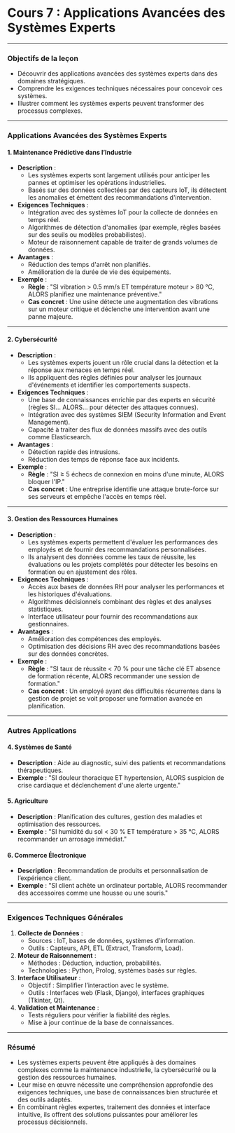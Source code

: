 # Cours 7 : Applications Avancées des Systèmes Experts

---

### **Objectifs de la leçon**
- Découvrir des applications avancées des systèmes experts dans des domaines stratégiques.
- Comprendre les exigences techniques nécessaires pour concevoir ces systèmes.
- Illustrer comment les systèmes experts peuvent transformer des processus complexes.

---

### **Applications Avancées des Systèmes Experts**

#### **1. Maintenance Prédictive dans l’Industrie**
- **Description** :
  - Les systèmes experts sont largement utilisés pour anticiper les pannes et optimiser les opérations industrielles.
  - Basés sur des données collectées par des capteurs IoT, ils détectent les anomalies et émettent des recommandations d'intervention.
- **Exigences Techniques** :
  - Intégration avec des systèmes IoT pour la collecte de données en temps réel.
  - Algorithmes de détection d'anomalies (par exemple, règles basées sur des seuils ou modèles probabilistes).
  - Moteur de raisonnement capable de traiter de grands volumes de données.
- **Avantages** :
  - Réduction des temps d'arrêt non planifiés.
  - Amélioration de la durée de vie des équipements.
- **Exemple** :
  - **Règle** : "SI vibration > 0.5 mm/s ET température moteur > 80 °C, ALORS planifiez une maintenance préventive."
  - **Cas concret** : Une usine détecte une augmentation des vibrations sur un moteur critique et déclenche une intervention avant une panne majeure.

---

#### **2. Cybersécurité**
- **Description** :
  - Les systèmes experts jouent un rôle crucial dans la détection et la réponse aux menaces en temps réel.
  - Ils appliquent des règles définies pour analyser les journaux d'événements et identifier les comportements suspects.
- **Exigences Techniques** :
  - Une base de connaissances enrichie par des experts en sécurité (règles SI... ALORS... pour détecter des attaques connues).
  - Intégration avec des systèmes SIEM (Security Information and Event Management).
  - Capacité à traiter des flux de données massifs avec des outils comme Elasticsearch.
- **Avantages** :
  - Détection rapide des intrusions.
  - Réduction des temps de réponse face aux incidents.
- **Exemple** :
  - **Règle** : "SI ≥ 5 échecs de connexion en moins d'une minute, ALORS bloquer l'IP."
  - **Cas concret** : Une entreprise identifie une attaque brute-force sur ses serveurs et empêche l'accès en temps réel.

---

#### **3. Gestion des Ressources Humaines**
- **Description** :
  - Les systèmes experts permettent d'évaluer les performances des employés et de fournir des recommandations personnalisées.
  - Ils analysent des données comme les taux de réussite, les évaluations ou les projets complétés pour détecter les besoins en formation ou en ajustement des rôles.
- **Exigences Techniques** :
  - Accès aux bases de données RH pour analyser les performances et les historiques d'évaluations.
  - Algorithmes décisionnels combinant des règles et des analyses statistiques.
  - Interface utilisateur pour fournir des recommandations aux gestionnaires.
- **Avantages** :
  - Amélioration des compétences des employés.
  - Optimisation des décisions RH avec des recommandations basées sur des données concrètes.
- **Exemple** :
  - **Règle** : "SI taux de réussite < 70 % pour une tâche clé ET absence de formation récente, ALORS recommander une session de formation."
  - **Cas concret** : Un employé ayant des difficultés récurrentes dans la gestion de projet se voit proposer une formation avancée en planification.

---

### **Autres Applications**

#### **4. Systèmes de Santé**
- **Description** : Aide au diagnostic, suivi des patients et recommandations thérapeutiques.
- **Exemple** : "SI douleur thoracique ET hypertension, ALORS suspicion de crise cardiaque et déclenchement d'une alerte urgente."

#### **5. Agriculture**
- **Description** : Planification des cultures, gestion des maladies et optimisation des ressources.
- **Exemple** : "SI humidité du sol < 30 % ET température > 35 °C, ALORS recommander un arrosage immédiat."

#### **6. Commerce Électronique**
- **Description** : Recommandation de produits et personnalisation de l’expérience client.
- **Exemple** : "SI client achète un ordinateur portable, ALORS recommander des accessoires comme une housse ou une souris."

---

### **Exigences Techniques Générales**
1. **Collecte de Données** :
   - Sources : IoT, bases de données, systèmes d’information.
   - Outils : Capteurs, API, ETL (Extract, Transform, Load).
2. **Moteur de Raisonnement** :
   - Méthodes : Déduction, induction, probabilités.
   - Technologies : Python, Prolog, systèmes basés sur règles.
3. **Interface Utilisateur** :
   - Objectif : Simplifier l’interaction avec le système.
   - Outils : Interfaces web (Flask, Django), interfaces graphiques (Tkinter, Qt).
4. **Validation et Maintenance** :
   - Tests réguliers pour vérifier la fiabilité des règles.
   - Mise à jour continue de la base de connaissances.

---

### **Résumé**
- Les systèmes experts peuvent être appliqués à des domaines complexes comme la maintenance industrielle, la cybersécurité ou la gestion des ressources humaines.
- Leur mise en œuvre nécessite une compréhension approfondie des exigences techniques, une base de connaissances bien structurée et des outils adaptés.
- En combinant règles expertes, traitement des données et interface intuitive, ils offrent des solutions puissantes pour améliorer les processus décisionnels.
